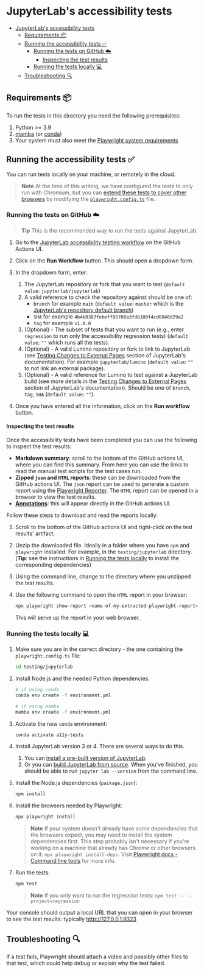 # JupyterLab's accessibility tests

- [JupyterLab's accessibility tests](#jupyterlabs-accessibility-tests)
  - [Requirements 📦](#requirements-)
  - [Running the accessibility tests ✅](#running-the-accessibility-tests-)
    - [Running the tests on GitHub ☁️](#running-the-tests-on-github-️)
      - [Inspecting the test results](#inspecting-the-test-results)
    - [Running the tests locally 💻](#running-the-tests-locally-)
  - [Troubleshooting 🔍](#troubleshooting-)

## Requirements 📦

To run the tests in this directory you need the following prerequisites:

1. Python >= 3.9
1. [mamba](https://github.com/mamba-org/mamba) (or [conda](https://docs.conda.io/projects/conda/en/latest/commands/install.html))
1. Your system must also meet the [Playwright system requirements](https://playwright.dev/docs/troubleshooting#system-requirements)

## Running the accessibility tests ✅

You can run tests locally on your machine, or remotely in the cloud.

> **Note**
> At the time of this writing, we have configured the tests to only run with Chromium,
> but you can [extend these tests to cover other browsers](https://github.com/MarcusFelling/demo.playwright/blob/main/accessibility/playwright.config.ts)
> by modifying the [`playwright.config.ts`](testing/jupyterlab/playwright.config.ts) file.

### Running the tests on GitHub ☁️

> **Tip**
> This is the recommended way to run the tests against JupyterLab.

1. Go to the [JupyterLab accessibility testing
   workflow](https://github.com/Quansight-Labs/jupyter-a11y-testing/actions/workflows/accessibility-test-jupyterlab.yml) on the GitHub Actions UI.

2. Click on the **Run Workflow** button. This should open a dropdown form.

3. In the dropdown form, enter:

   1. The JupyterLab repository or fork that you want to test (`default value`: `jupyterlab/jupyterlab`)
   2. A valid reference to check the repository against should be one of:
      - `branch` for example `main` (`default value`: `master` which is the [JupyterLab's repository default branch](https://github.com/jupyterlab/jupyterlab))
      - `SHA` for example `4b4b0387febeff95780a3fdb100f4cd6848d29a2`
      - `tag` for example `v1.0.0`
   3. (Optional) - The subset of tests that you want to run (e.g., enter `regression` to run only the accessibility regression tests) (`default value`: `""` which runs all the tests).
   4. (Optional) - A valid Lumino repository or fork to link to JupyterLab (see [Testing Changes to External Pages](https://jupyterlab.readthedocs.io/en/latest/developer/contributing.html#id17) section of JupyterLab's documentation). For example `jupyterlab/lumino` (`default value`: `""` to not link an external package).
   5. (Optional) - A valid reference for Lumino to test against a JupyterLab build (see more details in the [Testing Changes to External Pages](https://jupyterlab.readthedocs.io/en/latest/developer/contributing.html#id17) section of JupyterLab's documentation). Should be one of `branch`, `tag`, `SHA` (`default value`: `""`).

4. Once you have entered all the information, click on the **Run workflow** button.

#### Inspecting the test results

Once the accessibility tests have been completed you can use the following to inspect the test results:

- **Markdown summary**: scroll to the bottom of the GitHub actions UI, where you can find this summary. From here you can use the links to read the manual test scripts for the test cases run.
- **Zipped `json` and `HTML` reports**: these can be downloaded from the GitHub actions UI. The `json` report can be used to generate a custom report using the [Playwright Reporter](https://playwright.dev/docs/test-reporters#custom-reporter). The `HTML` report can be opened in a browser to view the test results.
- [**Annotations**](https://playwright.dev/docs/test-reporters#github-actions-annotations): this will appear directly in the GitHub actions UI.

Follow these steps to download and read the reports locally:

1. Scroll to the bottom of the GitHub actions UI and right-click on the test results' artifact.
2. Unzip the downloaded file. Ideally in a folder where you have `npm` and `playwright` installed. For example, in the `testing/jupyterlab` directory.
   (**Tip**: see the instructions in [Running the tests locally](#running-the-tests-locally-) to install the corresponding dependencies)
3. Using the command line, change to the directory where you unzipped the test results.
4. Use the following command to open the `HTML` report in your browser:

   ```bash
   npx playwright show-report <name-of-my-extracted-playwright-report>
   ```

   This will serve up the report in your web browser.

### Running the tests locally 💻

1. Make sure you are in the correct directory - the one containing the `playwright.config.ts` file:

   ```bash
   cd testing/jupyterlab
   ```

1. Install Node.js and the needed Python dependencies:

   ```bash
   # if using conda
   conda env create -f environment.yml

   # if using mamba
   mamba env create -f environment.yml
   ```

1. Activate the new `conda` environment:

   ```bash
   conda activate a11y-tests
   ```

1. Install JupyterLab version 3 or 4. There are several ways to do this.

   1. You can [install a pre-built version of JupyterLab](https://jupyterlab.readthedocs.io/en/latest/getting_started/installation.html).
   1. Or you can [build JupyterLab from source](https://jupyterlab.readthedocs.io/en/latest/developer/contributing.html#installing-jupyterlab).
      When you've finished, you should be able to run `jupyter lab --version` from the command line.

1. Install the Node.js dependencies (`package.json`):

   ```bash
   npm install
   ```

1. Install the browsers needed by Playwright:

   ```bash
   npx playwright install
   ```

   > **Note**
   > If your system doesn't already have some dependencies that the browsers
   > expect, you may need to install the system dependencies first. This step
   > probably isn't necessary if you're working on a machine that already has
   > Chrome or other browsers on it: `npx playwright install-deps`.
   > Visit [Playwright docs - Command line tools](https://playwright.dev/docs/cli) for
   > more info.

1. Run the tests:

   ```bash
   npm test
   ```

   > **Note** If you only want to run the regression tests: `npm test -- --project=regression`

Your console should output a local URL that you can open in your browser to see
the test results: typically <http://127.0.0.1:9323>

## Troubleshooting 🔍

If a test fails, Playwright should attach a video and possibly other files to
that test, which could help debug or explain why the test failed.
